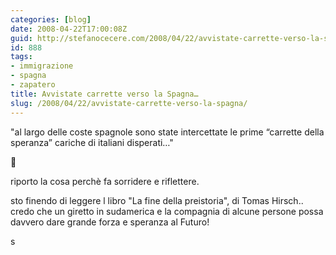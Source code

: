 ```yaml
---
categories: [blog]
date: 2008-04-22T17:00:08Z
guid: http://stefanocecere.com/2008/04/22/avvistate-carrette-verso-la-spagna/
id: 888
tags:
- immigrazione
- spagna
- zapatero
title: Avvistate carrette verso la Spagna…
slug: /2008/04/22/avvistate-carrette-verso-la-spagna/
---
```


"al largo delle coste spagnole sono state intercettate le prime “carrette della speranza” cariche di italiani disperati…"

🙂

riporto la cosa perchè fa sorridere e riflettere.

sto finendo di leggere l libro "La fine della preistoria", di Tomas Hirsch.. credo che un giretto in sudamerica e la compagnia di alcune persone possa davvero dare grande forza e speranza al Futuro!

s